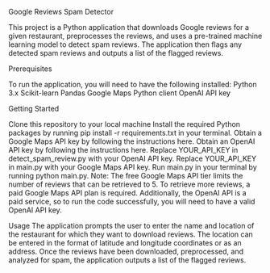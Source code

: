 Google Reviews Spam Detector

This project is a Python application that downloads Google reviews for a given restaurant, preprocesses the reviews, and uses a pre-trained machine learning model to detect spam reviews. The application then flags any detected spam reviews and outputs a list of the flagged reviews.

Prerequisites

To run the application, you will need to have the following installed:
Python 3.x
Scikit-learn
Pandas
Google Maps Python client
OpenAI API key


Getting Started

Clone this repository to your local machine 
Install the required Python packages by running pip install -r requirements.txt in your terminal.
Obtain a Google Maps API key by following the instructions here.
Obtain an OpenAI API key by following the instructions here.
Replace YOUR_API_KEY in detect_spam_review.py with your OpenAI API key.
Replace YOUR_API_KEY in main.py with your Google Maps API key.
Run main.py in your terminal by running python main.py.
Note: The free Google Maps API tier limits the number of reviews that can be retrieved to 5. To retrieve more reviews, a paid Google Maps API plan is required. Additionally, the OpenAI API is a paid service, so to run the code successfully, you will need to have a valid OpenAI API key.

Usage
The application prompts the user to enter the name and location of the restaurant for which they want to download reviews. The location can be entered in the format of latitude and longitude coordinates or as an address. Once the reviews have been downloaded, preprocessed, and analyzed for spam, the application outputs a list of the flagged reviews.
